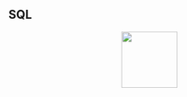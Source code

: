 ## SQL

<div id="header" align="center">
  <img src="https://bornsql.ca/wp-content/uploads/2021/06/azuresql.png" width="100"/>
</div>
